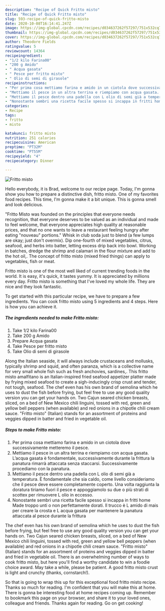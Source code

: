 ```yaml
---
description: "Recipe of Quick Fritto misto"
title: "Recipe of Quick Fritto misto"
slug: 593-recipe-of-quick-fritto-misto
date: 2020-10-08T16:14:41.247Z
image: https://img-global.cpcdn.com/recipes/d034637262f57297/751x532cq70/fritto-misto-recipe-main-photo.jpg
thumbnail: https://img-global.cpcdn.com/recipes/d034637262f57297/751x532cq70/fritto-misto-recipe-main-photo.jpg
cover: https://img-global.cpcdn.com/recipes/d034637262f57297/751x532cq70/fritto-misto-recipe-main-photo.jpg
author: Theodore Fields
ratingvalue: 5
reviewcount: 14364
recipeingredient:
- "1/2 kilo Farina00"
- "200 g Amido"
- " Acqua gasata"
- " Pesce per fritto misto"
- " Olio di semi di girasole"
recipeinstructions:
- "Per prima cosa mettiamo farina e amido in un ciotola dove successivamente metteremo il pesce."
- "Mettiamo il pesce in un altra terrina e riempiamo con acqua gasata. L’acqua gasata è fondamentale, successivamente durante la frittura la panatura rimarrà attaccata senza staccarsi. Successivamente procediamo con la panatura."
- "Mettiamo il pesce dentro una padella con L olio di semi già a temperatura. È fondamentale che sia caldo, come livello consideriamo che il pesce deve essere completamente coperto. Una volta raggiunta la doratura tiriamo fuori il pesce e appoggiamolo su due o più strati di scottex per rimuovere L olio in eccesso."
- "Nonostante sembri una ricetta facile spesso si incappa in fritti home Made troppo unti o non perfettamente dorati. Il trucco è L amido di mais per creare la crosta e L acqua gasata per mantenere la panatura attaccata al pesce durante la frittura"
categories:
- Recipe
tags:
- fritto
- misto

katakunci: fritto misto 
nutrition: 251 calories
recipecuisine: American
preptime: "PT32M"
cooktime: "PT55M"
recipeyield: "4"
recipecategory: Dinner

---
```



![Fritto misto](https://img-global.cpcdn.com/recipes/d034637262f57297/751x532cq70/fritto-misto-recipe-main-photo.jpg)

Hello everybody, it is Brad, welcome to our recipe page. Today, I'm gonna show you how to prepare a distinctive dish, fritto misto. One of my favorites food recipes. This time, I'm gonna make it a bit unique. This is gonna smell and look delicious.

&#34;Fritto Misto was founded on the principles that everyone needs recognition, that everyone deserves to be valued as an individual and made to feel welcome, that everyone appreciates high quality at reasonable prices, and that no one wants to leave a restaurant feeling hungry after eating &#34;nouveau&#34; portions.&#34; Whisk in club soda just to blend (a few lumps are okay; just don&#39;t overmix). Dip one-fourth of mixed vegetables, citrus, seafood, and herbs into batter, letting excess drip back into bowl. Working in batches, dredge the shrimp and calamari in the flour mixture and add to the hot oil,. The concept of fritto misto (mixed fried things) can apply to vegetables, fish or meat.

Fritto misto is one of the most well liked of current trending foods in the world. It is easy, it's quick, it tastes yummy. It is appreciated by millions every day. Fritto misto is something that I've loved my whole life. They are nice and they look fantastic.


To get started with this particular recipe, we have to prepare a few ingredients. You can cook fritto misto using 5 ingredients and 4 steps. Here is how you can achieve it.

<!--inarticleads1-->

##### The ingredients needed to make Fritto misto:

1. Take 1/2 kilo Farina00
1. Take 200 g Amido
1. Prepare  Acqua gasata
1. Take  Pesce per fritto misto
1. Take  Olio di semi di girasole


Along the Italian seaside, it will always include crustaceans and mollusks, typically shrimp and squid, and often paranza, which is a collective name for very small whole fish such as fresh anchovies, sardines,. This fritto misto amalfitano is an Italian-inspired fried seafood appetizer platter made by frying mixed seafood to create a sigh-inducingly crisp crust and tender, not tough, seafood. The chef even has his own brand of semolina which he uses to dust the fish before frying, but feel free to use any good quality version you can get your hands on. Two Cajun seared chicken breasts, sliced, on a bed of New Mexico chili linguini, tossed with red, green and yellow bell peppers (when available) and red onions in a chipotle chili cream sauce. &#34;Fritto misto&#34; (Italian) stands for an assortment of proteins and veggies dipped in batter and fried in vegetable oil. 

<!--inarticleads2-->

##### Steps to make Fritto misto:

1. Per prima cosa mettiamo farina e amido in un ciotola dove successivamente metteremo il pesce.
1. Mettiamo il pesce in un altra terrina e riempiamo con acqua gasata. L’acqua gasata è fondamentale, successivamente durante la frittura la panatura rimarrà attaccata senza staccarsi. Successivamente procediamo con la panatura.
1. Mettiamo il pesce dentro una padella con L olio di semi già a temperatura. È fondamentale che sia caldo, come livello consideriamo che il pesce deve essere completamente coperto. Una volta raggiunta la doratura tiriamo fuori il pesce e appoggiamolo su due o più strati di scottex per rimuovere L olio in eccesso.
1. Nonostante sembri una ricetta facile spesso si incappa in fritti home Made troppo unti o non perfettamente dorati. Il trucco è L amido di mais per creare la crosta e L acqua gasata per mantenere la panatura attaccata al pesce durante la frittura


The chef even has his own brand of semolina which he uses to dust the fish before frying, but feel free to use any good quality version you can get your hands on. Two Cajun seared chicken breasts, sliced, on a bed of New Mexico chili linguini, tossed with red, green and yellow bell peppers (when available) and red onions in a chipotle chili cream sauce. &#34;Fritto misto&#34; (Italian) stands for an assortment of proteins and veggies dipped in batter and fried in vegetable oil. There is an overwhelming number of ways to cook fritto misto, but here you&#39;ll find a worthy candidate to win a foodie choice award. May take a while, please be patient. A good fritto misto crust is light and crunchy (thanks, cornstarch!). 

So that is going to wrap this up for this exceptional food fritto misto recipe. Thanks so much for reading. I'm confident that you will make this at home. There is gonna be interesting food at home recipes coming up. Remember to bookmark this page on your browser, and share it to your loved ones, colleague and friends. Thanks again for reading. Go on get cooking!
